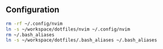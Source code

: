 ## Configuration

```bash
rm -rf ~/.config/nvim
ln -s ~/workspace/dotfiles/nvim ~/.config/nvim
rm ~/.bash_aliases
ln -s ~/workspace/dotfiles/.bash_aliases ~/.bash_aliases
```
